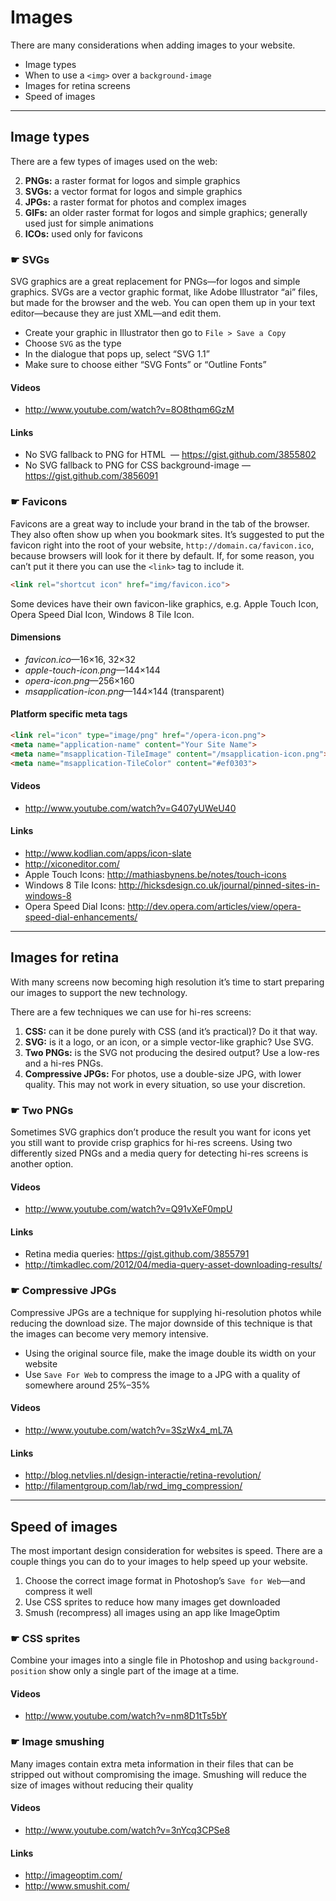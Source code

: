 # Images

There are many considerations when adding images to your website.

- Image types
- When to use a `<img>` over a `background-image`
- Images for retina screens
- Speed of images

---

## Image types

There are a few types of images used on the web:

2. **PNGs:** a raster format for logos and simple graphics
1. **SVGs:** a vector format for logos and simple graphics
3. **JPGs:** a raster format for photos and complex images
4. **GIFs:** an older raster format for logos and simple graphics; generally used just for simple animations
5. **ICOs:** used only for favicons

### ☛ SVGs

SVG graphics are a great replacement for PNGs—for logos and simple graphics.
SVGs are a vector graphic format, like Adobe Illustrator “ai” files, but made for the browser and the web.
You can open them up in your text editor—because they are just XML—and edit them.

- Create your graphic in Illustrator then go to `File > Save a Copy`
- Choose `SVG` as the type
- In the dialogue that pops up, select “SVG 1.1”
- Make sure to choose either “SVG Fonts” or “Outline Fonts”

#### Videos

- http://www.youtube.com/watch?v=8O8thqm6GzM

#### Links

- No SVG fallback to PNG for HTML <img> — https://gist.github.com/3855802
- No SVG fallback to PNG for CSS background-image —https://gist.github.com/3856091

### ☛ Favicons

Favicons are a great way to include your brand in the tab of the browser.
They also often show up when you bookmark sites.
It’s suggested to put the favicon right into the root of your website, `http://domain.ca/favicon.ico`, because browsers will look for it there by default.
If, for some reason, you can’t put it there you can use the `<link>` tag to include it.

```html
<link rel="shortcut icon" href="img/favicon.ico">
```

Some devices have their own favicon-like graphics, e.g. Apple Touch Icon, Opera Speed Dial Icon, Windows 8 Tile Icon.

#### Dimensions

- *favicon.ico*—16×16, 32×32
- *apple-touch-icon.png*—144×144
- *opera-icon.png*—256×160
- *msapplication-icon.png*—144×144 (transparent)

#### Platform specific meta tags

```html
<link rel="icon" type="image/png" href="/opera-icon.png">
<meta name="application-name" content="Your Site Name">
<meta name="msapplication-TileImage" content="/msapplication-icon.png">
<meta name="msapplication-TileColor" content="#ef0303">
```

#### Videos

- http://www.youtube.com/watch?v=G407yUWeU40

#### Links

- http://www.kodlian.com/apps/icon-slate
- http://xiconeditor.com/
- Apple Touch Icons: http://mathiasbynens.be/notes/touch-icons
- Windows 8 Tile Icons: http://hicksdesign.co.uk/journal/pinned-sites-in-windows-8
- Opera Speed Dial Icons: http://dev.opera.com/articles/view/opera-speed-dial-enhancements/

---

## Images for retina

With many screens now becoming high resolution it’s time to start preparing our images to support the new technology.

There are a few techniques we can use for hi-res screens:

1. **CSS:** can it be done purely with CSS (and it’s practical)? Do it that way.
2. **SVG:** is it a logo, or an icon, or a simple vector-like graphic? Use SVG.
3. **Two PNGs:** is the SVG not producing the desired output? Use a low-res and a hi-res PNGs.
4. **Compressive JPGs:** For photos, use a double-size JPG, with lower quality.
	This may not work in every situation, so use your discretion.

### ☛ Two PNGs

Sometimes SVG graphics don’t produce the result you want for icons yet you still want to provide crisp graphics for hi-res screens.
Using two differently sized PNGs and a media query for detecting hi-res screens is another option.

#### Videos

- http://www.youtube.com/watch?v=Q91vXeF0mpU

#### Links

- Retina media queries: https://gist.github.com/3855791
- http://timkadlec.com/2012/04/media-query-asset-downloading-results/

### ☛ Compressive JPGs

Compressive JPGs are a technique for supplying hi-resolution photos while reducing the download size.
The major downside of this technique is that the images can become very memory intensive.

- Using the original source file, make the image double its width on your website
- Use `Save For Web` to compress the image to a JPG with a quality of somewhere around 25%–35%

#### Videos

- http://www.youtube.com/watch?v=3SzWx4_mL7A

#### Links

- http://blog.netvlies.nl/design-interactie/retina-revolution/
- http://filamentgroup.com/lab/rwd_img_compression/

---

## Speed of images

The most important design consideration for websites is speed.
There are a couple things you can do to your images to help speed up your website.

1. Choose the correct image format in Photoshop’s `Save for Web`—and compress it well
2. Use CSS sprites to reduce how many images get downloaded
3. Smush (recompress) all images using an app like ImageOptim

### ☛ CSS sprites

Combine your images into a single file in Photoshop and using `background-position` show only a single part of the image at a time.

#### Videos

- http://www.youtube.com/watch?v=nm8D1tTs5bY

### ☛ Image smushing

Many images contain extra meta information in their files that can be stripped out without compromising the image.
Smushing will reduce the size of images without reducing their quality

#### Videos

- http://www.youtube.com/watch?v=3nYcq3CPSe8

#### Links

- http://imageoptim.com/
- http://www.smushit.com/
